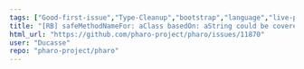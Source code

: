 ```yaml
---
tags: ["Good-first-issue","Type-Cleanup","bootstrap","language","live-programming","mit","object-oriented-programming","pharo","reflective","tools"]
title: "[RB] safeMethodNameFor: aClass basedOn: aString could be covered by some tests."
html_url: "https://github.com/pharo-project/pharo/issues/11870"
user: "Ducasse"
repo: "pharo-project/pharo"
---
```


